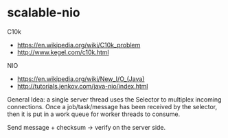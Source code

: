 # scalable-nio

C10k
* https://en.wikipedia.org/wiki/C10k_problem
* http://www.kegel.com/c10k.html

NIO
* https://en.wikipedia.org/wiki/New_I/O_(Java)
* http://tutorials.jenkov.com/java-nio/index.html

General Idea: a single server thread uses the Selector to multiplex incoming connections. Once a job/task/message has been received by the selector, then it is put in a work queue for worker threads to consume.

Send message + checksum -> verify on the server side.
